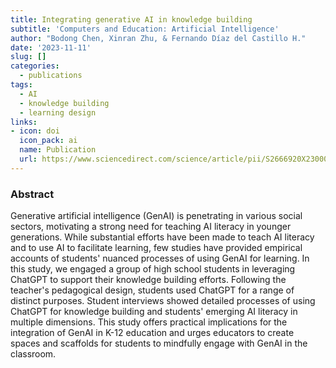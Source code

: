 ```yaml
---
title: Integrating generative AI in knowledge building
subtitle: 'Computers and Education: Artificial Intelligence'
author: "Bodong Chen, Xinran Zhu, & Fernando Díaz del Castillo H."
date: '2023-11-11'
slug: []
categories:
  - publications
tags:
  - AI
  - knowledge building
  - learning design
links:
- icon: doi
  icon_pack: ai
  name: Publication
  url: https://www.sciencedirect.com/science/article/pii/S2666920X23000632
---
```


### Abstract

Generative artificial intelligence (GenAI) is penetrating in various social sectors, motivating a strong need for teaching AI literacy in younger generations. While substantial efforts have been made to teach AI literacy and to use AI to facilitate learning, few studies have provided empirical accounts of students' nuanced processes of using GenAI for learning. In this study, we engaged a group of high school students in leveraging ChatGPT to support their knowledge building efforts. Following the teacher's pedagogical design, students used ChatGPT for a range of distinct purposes. Student interviews showed detailed processes of using ChatGPT for knowledge building and students' emerging AI literacy in multiple dimensions. This study offers practical implications for the integration of GenAI in K-12 education and urges educators to create spaces and scaffolds for students to mindfully engage with GenAI in the classroom.

